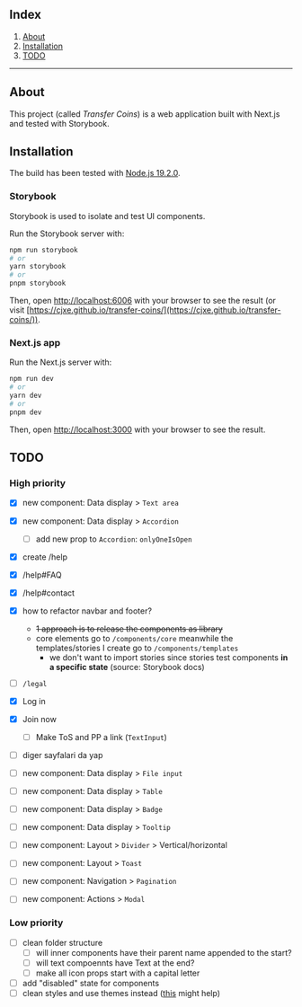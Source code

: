 ## Index

1. [About](#about)
2. [Installation](#installation)
3. [TODO](#todo)

---

## About

This project (called _Transfer Coins_) is a web application built with Next.js and tested with
Storybook.

## Installation

The build has been tested with [Node.js 19.2.0](https://nodejs.org/dist/v19.2.0/).

### Storybook

Storybook is used to isolate and test UI components.

Run the Storybook server with:

```bash
npm run storybook
# or
yarn storybook
# or
pnpm storybook
```

Then, open [http://localhost:6006](http://localhost:6006) with your browser to see the result (or
visit [https://cjxe.github.io/transfer-coins/](https://cjxe.github.io/transfer-coins/)).

### Next.js app

Run the Next.js server with:

```bash
npm run dev
# or
yarn dev
# or
pnpm dev
```

Then, open [http://localhost:3000](http://localhost:3000) with your browser to see the result.

## TODO

### High priority

- [x] new component: Data display > `Text area`
- [x] new component: Data display > `Accordion`

  - [ ] add new prop to `Accordion`: `onlyOneIsOpen`

- [x] create /help
- [x] /help#FAQ
- [x] /help#contact

- [x] how to refactor navbar and footer?

  - ~~1 approach is to release the components as library~~
  - core elements go to `/components/core` meanwhile the templates/stories I create go to
    `/components/templates`
    - we don't want to import stories since stories test components **in a specific state** (source:
      Storybook docs)

- [ ] `/legal`

- [x] Log in
- [x] Join now
  - [ ] Make ToS and PP a link (`TextInput`)
- [ ] diger sayfalari da yap

- [ ] new component: Data display > `File input`
- [ ] new component: Data display > `Table`
- [ ] new component: Data display > `Badge`
- [ ] new component: Data display > `Tooltip`

- [ ] new component: Layout > `Divider` > Vertical/horizontal
- [ ] new component: Layout > `Toast`

- [ ] new component: Navigation > `Pagination`

- [ ] new component: Actions > `Modal`

### Low priority

- [ ] clean folder structure
  - [ ] will inner components have their parent name appended to the start?
  - [ ] will text compoennts have Text at the end?
  - [ ] make all icon props start with a capital letter
- [ ] add "disabled" state for components
- [ ] clean styles and use themes instead
      ([this](https://github.com/themesberg/flowbite-react/blob/be78e5e748a64ee213018837c576a75ed35a4f13/src/lib/theme/default.ts)
      might help)
